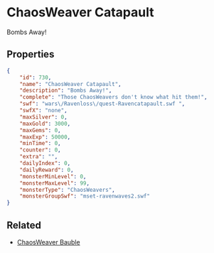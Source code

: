 # ChaosWeaver Catapault

Bombs Away!

## Properties

```json
{
    "id": 730,
    "name": "ChaosWeaver Catapault",
    "description": "Bombs Away!",
    "complete": "Those ChaosWeavers don't know what hit them!",
    "swf": "wars\/Ravenloss\/quest-Ravencatapault.swf ",
    "swfX": "none",
    "maxSilver": 0,
    "maxGold": 3000,
    "maxGems": 0,
    "maxExp": 50000,
    "minTime": 0,
    "counter": 0,
    "extra": "",
    "dailyIndex": 0,
    "dailyReward": 0,
    "monsterMinLevel": 0,
    "monsterMaxLevel": 99,
    "monsterType": "ChaosWeavers",
    "monsterGroupSwf": "mset-ravenwaves2.swf"
}
```

## Related

- [ChaosWeaver Bauble](../items/3712-chaosweaver-bauble.md)


